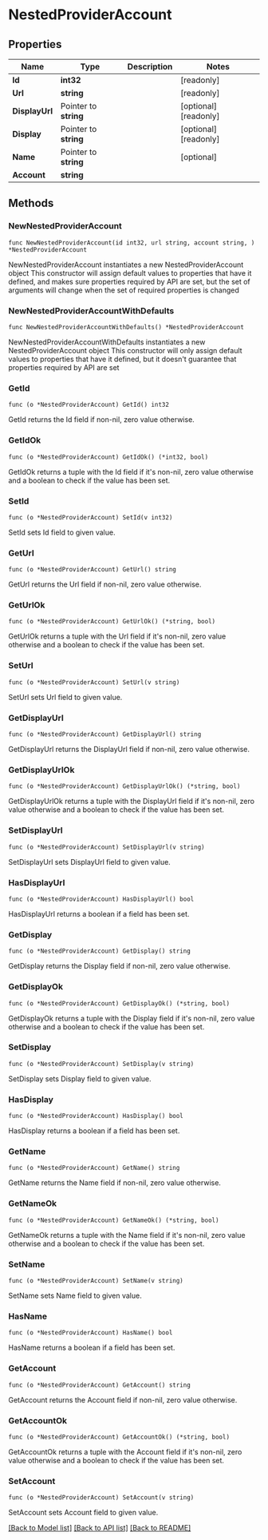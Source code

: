 # NestedProviderAccount

## Properties

Name | Type | Description | Notes
------------ | ------------- | ------------- | -------------
**Id** | **int32** |  | [readonly] 
**Url** | **string** |  | [readonly] 
**DisplayUrl** | Pointer to **string** |  | [optional] [readonly] 
**Display** | Pointer to **string** |  | [optional] [readonly] 
**Name** | Pointer to **string** |  | [optional] 
**Account** | **string** |  | 

## Methods

### NewNestedProviderAccount

`func NewNestedProviderAccount(id int32, url string, account string, ) *NestedProviderAccount`

NewNestedProviderAccount instantiates a new NestedProviderAccount object
This constructor will assign default values to properties that have it defined,
and makes sure properties required by API are set, but the set of arguments
will change when the set of required properties is changed

### NewNestedProviderAccountWithDefaults

`func NewNestedProviderAccountWithDefaults() *NestedProviderAccount`

NewNestedProviderAccountWithDefaults instantiates a new NestedProviderAccount object
This constructor will only assign default values to properties that have it defined,
but it doesn't guarantee that properties required by API are set

### GetId

`func (o *NestedProviderAccount) GetId() int32`

GetId returns the Id field if non-nil, zero value otherwise.

### GetIdOk

`func (o *NestedProviderAccount) GetIdOk() (*int32, bool)`

GetIdOk returns a tuple with the Id field if it's non-nil, zero value otherwise
and a boolean to check if the value has been set.

### SetId

`func (o *NestedProviderAccount) SetId(v int32)`

SetId sets Id field to given value.


### GetUrl

`func (o *NestedProviderAccount) GetUrl() string`

GetUrl returns the Url field if non-nil, zero value otherwise.

### GetUrlOk

`func (o *NestedProviderAccount) GetUrlOk() (*string, bool)`

GetUrlOk returns a tuple with the Url field if it's non-nil, zero value otherwise
and a boolean to check if the value has been set.

### SetUrl

`func (o *NestedProviderAccount) SetUrl(v string)`

SetUrl sets Url field to given value.


### GetDisplayUrl

`func (o *NestedProviderAccount) GetDisplayUrl() string`

GetDisplayUrl returns the DisplayUrl field if non-nil, zero value otherwise.

### GetDisplayUrlOk

`func (o *NestedProviderAccount) GetDisplayUrlOk() (*string, bool)`

GetDisplayUrlOk returns a tuple with the DisplayUrl field if it's non-nil, zero value otherwise
and a boolean to check if the value has been set.

### SetDisplayUrl

`func (o *NestedProviderAccount) SetDisplayUrl(v string)`

SetDisplayUrl sets DisplayUrl field to given value.

### HasDisplayUrl

`func (o *NestedProviderAccount) HasDisplayUrl() bool`

HasDisplayUrl returns a boolean if a field has been set.

### GetDisplay

`func (o *NestedProviderAccount) GetDisplay() string`

GetDisplay returns the Display field if non-nil, zero value otherwise.

### GetDisplayOk

`func (o *NestedProviderAccount) GetDisplayOk() (*string, bool)`

GetDisplayOk returns a tuple with the Display field if it's non-nil, zero value otherwise
and a boolean to check if the value has been set.

### SetDisplay

`func (o *NestedProviderAccount) SetDisplay(v string)`

SetDisplay sets Display field to given value.

### HasDisplay

`func (o *NestedProviderAccount) HasDisplay() bool`

HasDisplay returns a boolean if a field has been set.

### GetName

`func (o *NestedProviderAccount) GetName() string`

GetName returns the Name field if non-nil, zero value otherwise.

### GetNameOk

`func (o *NestedProviderAccount) GetNameOk() (*string, bool)`

GetNameOk returns a tuple with the Name field if it's non-nil, zero value otherwise
and a boolean to check if the value has been set.

### SetName

`func (o *NestedProviderAccount) SetName(v string)`

SetName sets Name field to given value.

### HasName

`func (o *NestedProviderAccount) HasName() bool`

HasName returns a boolean if a field has been set.

### GetAccount

`func (o *NestedProviderAccount) GetAccount() string`

GetAccount returns the Account field if non-nil, zero value otherwise.

### GetAccountOk

`func (o *NestedProviderAccount) GetAccountOk() (*string, bool)`

GetAccountOk returns a tuple with the Account field if it's non-nil, zero value otherwise
and a boolean to check if the value has been set.

### SetAccount

`func (o *NestedProviderAccount) SetAccount(v string)`

SetAccount sets Account field to given value.



[[Back to Model list]](../README.md#documentation-for-models) [[Back to API list]](../README.md#documentation-for-api-endpoints) [[Back to README]](../README.md)


